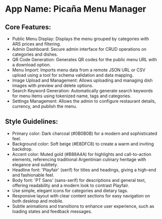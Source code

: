 # **App Name**: Picaña Menu Manager

## Core Features:

- Public Menu Display: Displays the menu grouped by categories with ARS prices and filtering.
- Admin Dashboard: Secure admin interface for CRUD operations on categories and dishes.
- QR Code Generation: Generates QR codes for the public menu URL with a download option.
- Menu Import: Imports menu data from a remote JSON URL or CSV upload using a tool for schema validation and data mapping.
- Image Upload and Management: Allows uploading and managing dish images with preview and delete options.
- Search Keyword Generation: Automatically generate search keywords for menu items using tokenized name, tags and categories.
- Settings Management: Allows the admin to configure restaurant details, currency, and publish the menu.

## Style Guidelines:

- Primary color: Dark charcoal (#0B0B0B) for a modern and sophisticated feel.
- Background color: Soft beige (#E8DFC8) to create a warm and inviting backdrop.
- Accent color: Muted gold (#B88A4A) for highlights and call-to-action elements, referencing traditional Argentinian culinary heritage with elegance and subtlety.
- Headline font: 'Playfair' (serif) for titles and headings, giving a high-end and fashionable feel.
- Body font: 'PT Sans' (sans-serif) for descriptions and general text, offering readability and a modern look to contrast Playfair.
- Use simple, elegant icons for categories and dietary tags.
- Responsive layout with clear content sections for easy navigation on both desktop and mobile.
- Subtle animations and transitions to enhance user experience, such as loading states and feedback messages.